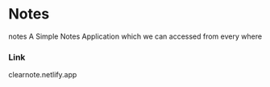 # Notes
notes
A Simple Notes Application which we can accessed from every where

### Link
  clearnote.netlify.app

